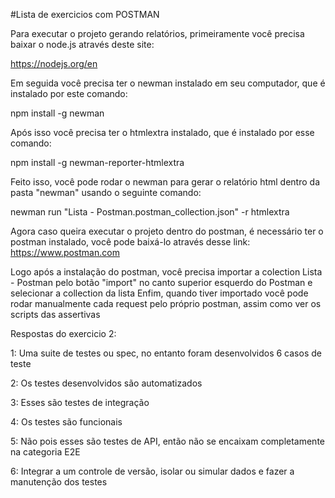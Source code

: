 #Lista de exercicios com POSTMAN

Para executar o projeto gerando relatórios, primeiramente você precisa baixar o node.js através deste site:

https://nodejs.org/en


Em seguida você precisa ter o newman instalado em seu computador, que é instalado por este comando:

npm install -g newman

Após isso você precisa ter o htmlextra instalado, que é instalado por esse comando:

npm install -g newman-reporter-htmlextra

Feito isso, você pode rodar o newman para gerar o relatório html dentro da pasta "newman" usando o seguinte comando:

newman run "Lista - Postman.postman_collection.json" -r htmlextra

Agora caso queira executar o projeto dentro do postman, é necessário ter o postman instalado, você pode baixá-lo através desse link:
https://www.postman.com

Logo após a instalação do postman, você precisa importar a colection Lista - Postman pelo botão "import" no canto superior esquerdo do Postman e selecionar a collection da lista
Enfim, quando tiver importado você pode rodar manualmente cada request pelo próprio postman, assim como ver os scripts das assertivas


Respostas do exercicio 2:

1: Uma suite de testes ou spec, no entanto foram desenvolvidos 6 casos de teste

2: Os testes desenvolvidos são automatizados

3: Esses são testes de integração

4: Os testes são funcionais

5: Não pois esses são testes de API, então não se encaixam completamente na categoria E2E

6: Integrar a um controle de versão, isolar ou simular dados e fazer a manutenção dos testes
